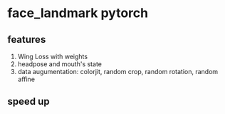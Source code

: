 # face_landmark pytorch
## features
1. Wing Loss with weights
2. headpose and mouth's state
3. data augumentation: colorjit, random crop, random rotation, random affine
## speed up
